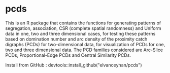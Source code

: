 # pcds
This is an R package that contains the functions for generating patterns of segregation, association, CSR (complete spatial randomness) and Uniform data in one, two and three dimensional cases, for testing these patterns based on domination number and arc density of the proximity catch digraphs (PCDs) for two-dimensional data, for visualization of PCDs for one, two and three dimensional data. The PCD families considered are Arc-Slice PCDs, Proportional-Edge PCDs and Central Similarity PCDs.

Install from GitHub :  devtools::install_github("elvanceyhan/pcds")
